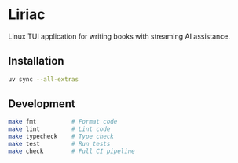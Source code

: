 # Liriac

Linux TUI application for writing books with streaming AI assistance.

## Installation

```bash
uv sync --all-extras
```

## Development

```bash
make fmt          # Format code
make lint         # Lint code
make typecheck    # Type check
make test         # Run tests
make check        # Full CI pipeline
```